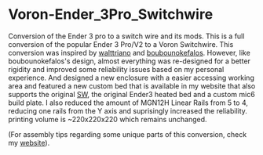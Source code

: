 # Voron-Ender_3Pro_Switchwire
Conversion of the Ender 3 pro to a switch wire and its mods.
This is a full conversion of the popular Ender 3 Pro/V2 to a Voron Switchwire. This conversion was inspired by [walttriano](https://github.com/walttriano/Ender_3Pro_Switchwire) and [boubounokefalos](https://github.com/boubounokefalos/Ender_SW). However, like boubounokefalos's design, almost everything was re-designed for a better rigidity and improved some reliability issues based on my personal experience. And designed a new enclosure with a easier accessing working area and featured a new custom bed that is available in my website that also supports the original [SW](https://github.com/VoronDesign/Voron-Switchwire), the original Ender3 heated bed and a custom mic6 build plate. I also reduced the amount of MGN12H Linear Rails from 5 to 4, reducing one rails from the Y axis and suprisingly increased the reliability. printing volume is ~220x220x220 which remains unchanged.

(For assembly tips regarding some unique parts of this conversion, check my [website](https://www.golemdesignhk.com/)).
